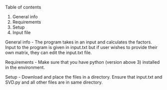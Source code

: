 Table of contents

1. General info
2. Requirements
3. Setup
4. Input file


General info - 
The program takes in an input and calculates the factors.
Input to the program is given in input.txt but if user wishes to provide their own matrix, they can edit the input.txt file.

Requirements - 
Make sure that you have python (version above 3) installed in the environment.

Setup - 
Download and place the files in a directory. Ensure that input.txt and SVD.py and all other files are in same directory. 
